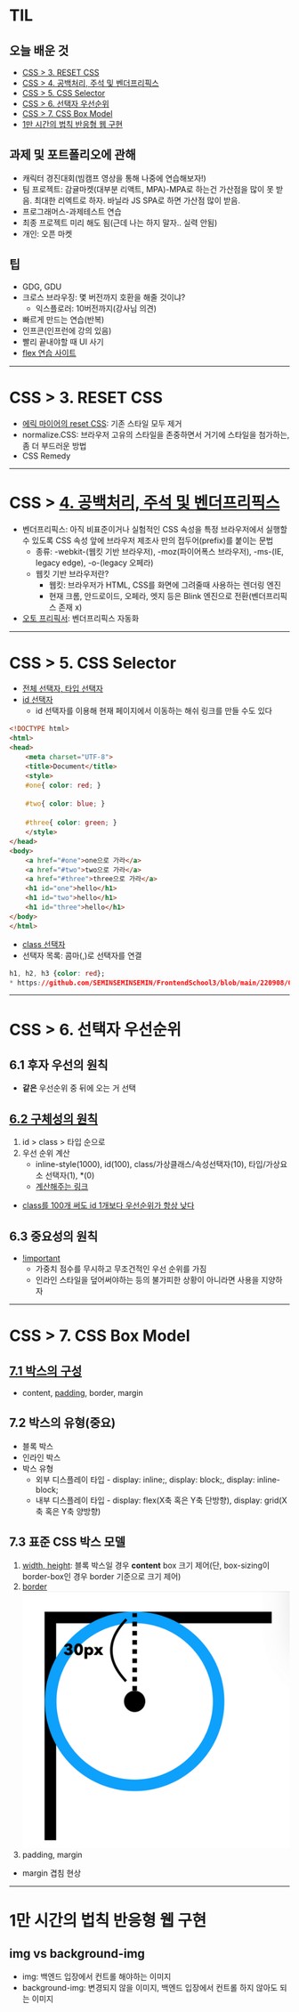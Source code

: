 # TIL
## 오늘 배운 것
* [CSS > 3. RESET CSS](#css--3-reset-css)
* [CSS > 4. 공백처리, 주석 및 벤더프리픽스](#css--4-공백처리-주석-및-벤더프리픽스)
* [CSS > 5. CSS Selector](#css--5-css-selector)
* [CSS > 6. 선택자 우선순위](#css--6-선택자-우선순위)
* [CSS > 7. CSS Box Model](#css--7-css-box-model)
* [1만 시간의 법칙 반응형 웹 구현](#1만-시간의-법칙-반응형-웹-구현)
## 과제 및 포트폴리오에 관해
* 캐릭터 경진대회(빔캠프 영상을 통해 나중에 연습해보자!)
* 팀 프로젝트: 감귤마켓(대부분 리액트, MPA)-MPA로 하는건 가산점을 많이 못 받음. 최대한 리엑트로 하자. 바닐라 JS SPA로 하면 가산점 많이 받음.
* 프로그래머스-과제테스트 연습
* 최종 프로젝트 미리 해도 됨(근데 나는 하지 말자.. 실력 안됨)
* 개인: 오픈 마켓
## 팁
* GDG, GDU
* 크로스 브라우징: 몇 버전까지 호환을 해줄 것이냐?
    * 익스플로러: 10버전까지(강사님 의견)
* 빠르게 만드는 연습(반복)
* 인프콘(인프런에 강의 있음)
* 빨리 끝내야할 때 UI 사기
* [flex 연습 사이트](https://flexboxfroggy.com/#ko)
---
# CSS > 3. RESET CSS
* [에릭 마이어의 reset CSS](https://github.com/SEMINSEMINSEMIN/FrontendSchool3/blob/main/220908/CSS%20reset/reset.css): 기존 스타일 모두 제거
* normalize.CSS: 브라우저 고유의 스타일을 존중하면서 거기에 스타일을 첨가하는, 좀 더 부드러운 방법
* CSS Remedy
---
# CSS > [4. 공백처리, 주석 및 벤더프리픽스](https://github.com/SEMINSEMINSEMIN/FrontendSchool3/blob/main/220908/002.html)
* 벤더프리픽스: 아직 비표준이거나 실험적인 CSS 속성을 특정 브라우저에서 실행할 수 있도록 CSS 속성 앞에 브라우저 제조사 만의 접두어(prefix)를 붙이는 문법
    * 종류: -webkit-(웹킷 기반 브라우저), -moz(파이어폭스 브라우저), -ms-(IE, legacy edge), -o-(legacy 오페라)
    * 웹킷 기반 브라우저란?
        * 웹킷: 브라우저가 HTML, CSS를 화면에 그려줄때 사용하는 렌더링 엔진
        * 현재 크롬, 안드로이드, 오페라, 엣지 등은 Blink 엔진으로 전환(벤더프리픽스 존재 x)
* [오토 프리픽서](https://autoprefixer.github.io): 벤더프리픽스 자동화
---
# CSS > 5. CSS Selector
* [전체 선택자, 타입 선택자](https://github.com/SEMINSEMINSEMIN/FrontendSchool3/blob/main/220908/003.html)
* [id 선택자](https://github.com/SEMINSEMINSEMIN/FrontendSchool3/blob/main/220908/004.html)
    * id 선택자를 이용해 현재 페이지에서 이동하는 해쉬 링크를 만들 수도 있다
```html
<!DOCTYPE html>
<html>
<head>
    <meta charset="UTF-8">
    <title>Document</title>
    <style>
    #one{ color: red; }
    
    #two{ color: blue; }
    
    #three{ color: green; }
    </style>
</head>
<body>
    <a href="#one">one으로 가라</a>
    <a href="#two">two으로 가라</a>
    <a href="#three">three으로 가라</a>
    <h1 id="one">hello</h1>
    <h1 id="two">hello</h1>
    <h1 id="three">hello</h1>
</body>
</html>
```
* [class 선택자](https://github.com/SEMINSEMINSEMIN/FrontendSchool3/blob/main/220908/005.html)
* 선택자 목록: 콤마(,)로 선택자를 연결
```css
h1, h2, h3 {color: red};
* https://github.com/SEMINSEMINSEMIN/FrontendSchool3/blob/main/220908/006.html
```
---
# CSS > 6. 선택자 우선순위
## 6.1 후자 우선의 원칙
* **같은** 우선순위 중 뒤에 오는 거 선택
## [6.2 구체성의 원칙](https://github.com/SEMINSEMINSEMIN/FrontendSchool3/blob/main/220908/007.html)
1. id > class > 타입 순으로
2. 우선 순위 계산
    * inline-style(1000), id(100), class/가상클래스/속성선택자(10), 타입/가상요소 선택자(1), *(0)
    * [계산해주는 링크](https://specificity.keegan.st/)
* [class를 100개 써도 id 1개보다 우선순위가 항상 낮다](https://github.com/SEMINSEMINSEMIN/FrontendSchool3/blob/main/220908/008.html)
## 6.3 중요성의 원칙
* [!important](https://github.com/SEMINSEMINSEMIN/FrontendSchool3/blob/main/220908/009.html)
    * 가중치 점수를 무시하고 무조건적인 우선 순위를 가짐
    * 인라인 스타일을 덮어써야하는 등의 불가피한 상황이 아니라면 사용을 지양하자
---
# CSS > 7. CSS Box Model
## [7.1 박스의 구성](https://github.com/SEMINSEMINSEMIN/FrontendSchool3/blob/main/220908/010.html)
* content, [padding](https://github.com/SEMINSEMINSEMIN/FrontendSchool3/blob/main/220908/011.html), border, margin
## 7.2 박스의 유형(중요)
* 블록 박스
* 인라인 박스
* 박스 유형
    * 외부 디스플레이 타입 - display: inline;, display: block;, display: inline-block;
    * 내부 디스플레이 타입 - display: flex(X축 혹은 Y축 단방향), display: grid(X축 혹은 Y축 양방향)
## 7.3 표준 CSS 박스 모델
1. [width, height](https://github.com/SEMINSEMINSEMIN/FrontendSchool3/blob/main/220908/012.html): 블록 박스일 경우 **content** box 크기 제어(단, box-sizing이 border-box인 경우 border 기준으로 크기 제어)
2. [border](https://github.com/SEMINSEMINSEMIN/FrontendSchool3/blob/main/220908/013.html)
![](./border-radius.png)
3. padding, margin
* margin 겹침 현상
---
# 1만 시간의 법칙 반응형 웹 구현
## img vs background-img
* img: 백엔드 입장에서 컨트롤 해야하는 이미지
* background-img: 변경되지 않을 이미지, 백엔드 입장에서 컨트롤 하지 않아도 되는 이미지

